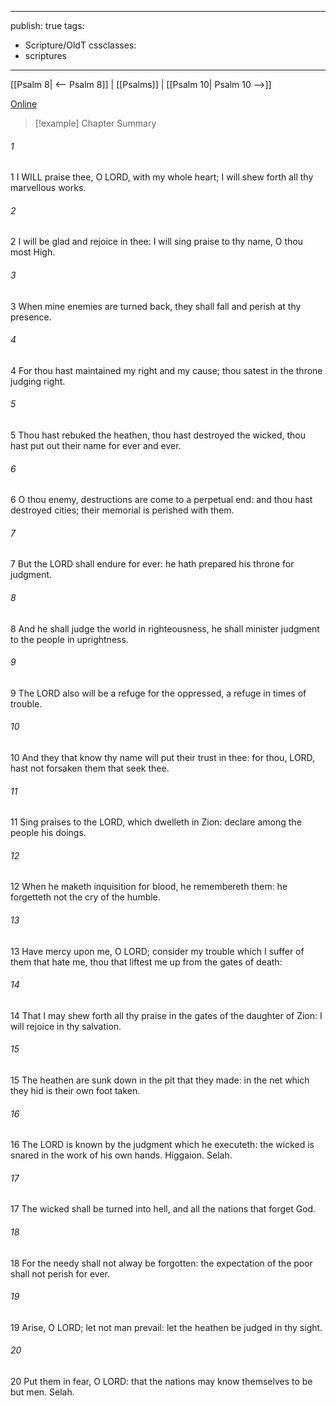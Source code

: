 

---
publish: true
tags:
  - Scripture/OldT
cssclasses:
  - scriptures
---
[[Psalm 8| <-- Psalm 8]] | [[Psalms]] | [[Psalm 10| Psalm 10 -->]]

[Online](https://churchofjesuschrist.org/study/scriptures/ot/ps/9?lang=eng)

>[!example] Chapter Summary
>
###### 1
1 I WILL praise thee, O LORD, with my whole heart; I will shew forth all thy marvellous works.
###### 2
2 I will be glad and rejoice in thee: I will sing praise to thy name, O thou most High.
###### 3
3 When mine enemies are turned back, they shall fall and perish at thy presence.
###### 4
4 For thou hast maintained my right and my cause; thou satest in the throne judging right.
###### 5
5 Thou hast rebuked the heathen, thou hast destroyed the wicked, thou hast put out their name for ever and ever.
###### 6
6 O thou enemy, destructions are come to a perpetual end: and thou hast destroyed cities; their memorial is perished with them.
###### 7
7 But the LORD shall endure for ever: he hath prepared his throne for judgment.
###### 8
8 And he shall judge the world in righteousness, he shall minister judgment to the people in uprightness.
###### 9
9 The LORD also will be a refuge for the oppressed, a refuge in times of trouble.
###### 10
10 And they that know thy name will put their trust in thee: for thou, LORD, hast not forsaken them that seek thee.
###### 11
11 Sing praises to the LORD, which dwelleth in Zion: declare among the people his doings.
###### 12
12 When he maketh inquisition for blood, he remembereth them: he forgetteth not the cry of the humble.
###### 13
13 Have mercy upon me, O LORD; consider my trouble which I suffer of them that hate me, thou that liftest me up from the gates of death:
###### 14
14 That I may shew forth all thy praise in the gates of the daughter of Zion: I will rejoice in thy salvation.
###### 15
15 The heathen are sunk down in the pit that they made: in the net which they hid is their own foot taken.
###### 16
16 The LORD is known by the judgment which he executeth: the wicked is snared in the work of his own hands.  Higgaion.  Selah.
###### 17
17 The wicked shall be turned into hell, and all the nations that forget God.
###### 18
18 For the needy shall not alway be forgotten: the expectation of the poor shall not perish for ever.
###### 19
19 Arise, O LORD; let not man prevail: let the heathen be judged in thy sight.
###### 20
20 Put them in fear, O LORD: that the nations may know themselves to be but men.  Selah.



